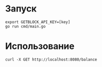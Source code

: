 # Запуск

```
export GETBLOCK_API_KEY=[key]
go run cmd/main.go
```

# Использование
```
curl -X GET http://localhost:8080/balance
```